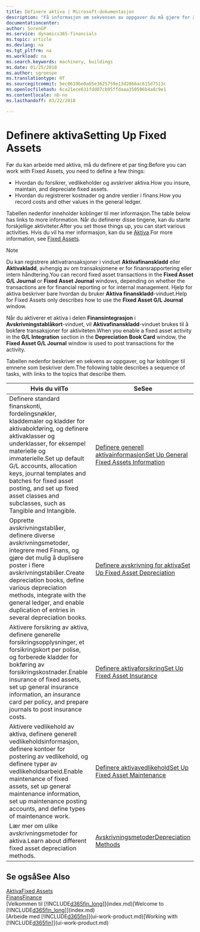 ```yaml
---
title: Definere aktiva | Microsoft-dokumentasjon
description: "Få informasjon om sekvensen av oppgaver du må gjøre for å definere aktiva, for eksempel maskiner eller bygninger."
documentationcenter: 
author: SorenGP
ms.service: dynamics365-financials
ms.topic: article
ms.devlang: na
ms.tgt_pltfrm: na
ms.workload: na
ms.search.keywords: machinery, buildings
ms.date: 01/25/2018
ms.author: sgroespe
ms.translationtype: HT
ms.sourcegitcommit: bec0619be0a65e3625759e13d2866ac615d7513c
ms.openlocfilehash: 6ca21ece631fdd07cb95ffdaaa350506b4a8c9e1
ms.contentlocale: nb-no
ms.lasthandoff: 03/22/2018

---
```

# <a name="setting-up-fixed-assets"></a><span data-ttu-id="fa209-103">Definere aktiva</span><span class="sxs-lookup"><span data-stu-id="fa209-103">Setting Up Fixed Assets</span></span>
<span data-ttu-id="fa209-104">Før du kan arbeide med aktiva, må du definere et par ting:</span><span class="sxs-lookup"><span data-stu-id="fa209-104">Before you can work with Fixed Assets, you need to define a few things:</span></span>  

* <span data-ttu-id="fa209-105">Hvordan du forsikrer, vedlikeholder og avskriver aktiva.</span><span class="sxs-lookup"><span data-stu-id="fa209-105">How you insure, maintain, and depreciate fixed assets.</span></span>  
* <span data-ttu-id="fa209-106">Hvordan du registrerer kostnader og andre verdier i finans.</span><span class="sxs-lookup"><span data-stu-id="fa209-106">How you record costs and other values in the general ledger.</span></span>  

<span data-ttu-id="fa209-107">Tabellen nedenfor inneholder koblinger til mer informasjon.</span><span class="sxs-lookup"><span data-stu-id="fa209-107">The table below has links to more information.</span></span> <span data-ttu-id="fa209-108">Når du definerer disse tingene, kan du starte forskjellige aktiviteter.</span><span class="sxs-lookup"><span data-stu-id="fa209-108">After you set those things up, you can start various activities.</span></span> <span data-ttu-id="fa209-109">Hvis du vil ha mer informasjon, kan du se [Aktiva](fa-manage.md).</span><span class="sxs-lookup"><span data-stu-id="fa209-109">For more information, see [Fixed Assets](fa-manage.md).</span></span>  

> [!NOTE]  
>   <span data-ttu-id="fa209-110">Du kan registrere aktivatransaksjoner i vinduet **Aktivafinanskladd** eller **Aktivakladd**, avhengig av om transaksjonene er for finansrapportering eller intern håndtering.</span><span class="sxs-lookup"><span data-stu-id="fa209-110">You can record fixed asset transactions in the **Fixed Asset G/L Journal** or **Fixed Asset Journal** windows, depending on whether the transactions are for financial reporting or for internal management.</span></span> <span data-ttu-id="fa209-111">Hjelp for aktiva beskriver bare hvordan du bruker **Aktiva finanskladd**-vinduet.</span><span class="sxs-lookup"><span data-stu-id="fa209-111">Help for Fixed Assets only describes how to use the **Fixed Asset G/L Journal** window.</span></span>  

<span data-ttu-id="fa209-112">Når du aktiverer et aktiva i delen **Finansintegrasjon** i **Avskrivningstablåkort**-vinduet, vil **Aktivafinanskladd**-vinduet brukes til å bokføre transaksjoner for aktiviteten.</span><span class="sxs-lookup"><span data-stu-id="fa209-112">When you enable a fixed asset activity in the **G/L Integration** section in the **Depreciation Book Card** window, the **Fixed Asset G/L Journal** window is used to post transactions for the activity.</span></span>

<span data-ttu-id="fa209-113">Tabellen nedenfor beskriver en sekvens av oppgaver, og har koblinger til emnene som beskriver dem.</span><span class="sxs-lookup"><span data-stu-id="fa209-113">The following table describes a sequence of tasks, with links to the topics that describe them.</span></span>  

| <span data-ttu-id="fa209-114">Hvis du vil</span><span class="sxs-lookup"><span data-stu-id="fa209-114">To</span></span> | <span data-ttu-id="fa209-115">Se</span><span class="sxs-lookup"><span data-stu-id="fa209-115">See</span></span> |
| --- | --- |
| <span data-ttu-id="fa209-116">Definere standard finanskonti, fordelingsnøkler, kladdemaler og kladder for aktivabokføring, og definere aktivaklasser og underklasser, for eksempel materielle og immaterielle.</span><span class="sxs-lookup"><span data-stu-id="fa209-116">Set up default G/L accounts, allocation keys, journal templates and batches for fixed asset posting, and set up fixed asset classes and subclasses, such as Tangible and Intangible.</span></span> |[<span data-ttu-id="fa209-117">Definere generell aktivainformasjon</span><span class="sxs-lookup"><span data-stu-id="fa209-117">Set Up General Fixed Assets Information</span></span>](fa-how-setup-general.md) |
| <span data-ttu-id="fa209-118">Opprette avskrivningstablåer, definere diverse avskrivningsmetoder, integrere med Finans, og gjøre det mulig å duplisere poster i flere avskrivningstablåer.</span><span class="sxs-lookup"><span data-stu-id="fa209-118">Create depreciation books, define various depreciation methods, integrate with the general ledger, and enable duplication of entries in several depreciation books.</span></span> |[<span data-ttu-id="fa209-119">Definere avskrivning for aktiva</span><span class="sxs-lookup"><span data-stu-id="fa209-119">Set Up Fixed Asset Depreciation</span></span>](fa-how-setup-depreciation.md) |
| <span data-ttu-id="fa209-120">Aktivere forsikring av aktiva, definere generelle forsikringsopplysninger, et forsikringskort per polise, og forberede kladder for bokføring av forsikringskostnader.</span><span class="sxs-lookup"><span data-stu-id="fa209-120">Enable insurance of fixed assets, set up general insurance information, an insurance card per policy, and prepare journals to post insurance costs.</span></span> |[<span data-ttu-id="fa209-121">Definere aktivaforsikring</span><span class="sxs-lookup"><span data-stu-id="fa209-121">Set Up Fixed Asset Insurance</span></span>](fa-how-setup-insurance.md) |
| <span data-ttu-id="fa209-122">Aktivere vedlikehold av aktiva, definere generell vedlikeholdsinformasjon, definere kontoer for postering av vedlikehold, og definere typer av vedlikeholdsarbeid.</span><span class="sxs-lookup"><span data-stu-id="fa209-122">Enable maintenance of fixed assets, set up general maintenance information, set up maintenance posting accounts, and define types of maintenance work.</span></span> |[<span data-ttu-id="fa209-123">Definere aktivavedlikehold</span><span class="sxs-lookup"><span data-stu-id="fa209-123">Set Up Fixed Asset Maintenance</span></span>](fa-how-setup-maintenance.md) |
| <span data-ttu-id="fa209-124">Lær mer om ulike avskrivningsmetoder for aktiva.</span><span class="sxs-lookup"><span data-stu-id="fa209-124">Learn about different fixed asset depreciation methods.</span></span> |[<span data-ttu-id="fa209-125">Avskrivningsmetoder</span><span class="sxs-lookup"><span data-stu-id="fa209-125">Depreciation Methods</span></span>](fa-depreciation-methods.md) |

## <a name="see-also"></a><span data-ttu-id="fa209-126">Se også</span><span class="sxs-lookup"><span data-stu-id="fa209-126">See Also</span></span>
[<span data-ttu-id="fa209-127">Aktiva</span><span class="sxs-lookup"><span data-stu-id="fa209-127">Fixed Assets</span></span>](fa-manage.md)  
[<span data-ttu-id="fa209-128">Finans</span><span class="sxs-lookup"><span data-stu-id="fa209-128">Finance</span></span>](finance.md)  
<span data-ttu-id="fa209-129">[Velkommen til [!INCLUDE[d365fin_long](includes/d365fin_long_md.md)]](index.md)</span><span class="sxs-lookup"><span data-stu-id="fa209-129">[Welcome to [!INCLUDE[d365fin_long](includes/d365fin_long_md.md)]](index.md)</span></span>  
<span data-ttu-id="fa209-130">[Arbeide med [!INCLUDE[d365fin](includes/d365fin_md.md)]](ui-work-product.md)</span><span class="sxs-lookup"><span data-stu-id="fa209-130">[Working with [!INCLUDE[d365fin](includes/d365fin_md.md)]](ui-work-product.md)</span></span>

